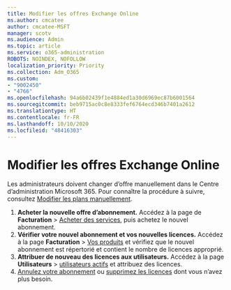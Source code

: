 ```yaml
---
title: Modifier les offres Exchange Online
ms.author: cmcatee
author: cmcatee-MSFT
manager: scotv
ms.audience: Admin
ms.topic: article
ms.service: o365-administration
ROBOTS: NOINDEX, NOFOLLOW
localization_priority: Priority
ms.collection: Adm_O365
ms.custom:
- "9002450"
- "4766"
ms.openlocfilehash: 94a6b02439f1e4884ed1a30d6969ec87b6001564
ms.sourcegitcommit: beb9715ac0c8e8333fef6764ecd346b7401a2612
ms.translationtype: HT
ms.contentlocale: fr-FR
ms.lasthandoff: 10/10/2020
ms.locfileid: "48416303"
---
```

# <a name="change-exchange-online-plans"></a>Modifier les offres Exchange Online

Les administrateurs doivent changer d’offre manuellement dans le Centre d’administration Microsoft 365. Pour connaître la procédure à suivre, consultez [Modifier les plans manuellement](https://docs.microsoft.com/microsoft-365/commerce/subscriptions/change-plans-manually).

1. **Acheter la nouvelle offre d’abonnement.** Accédez à la page de **Facturation** > [Acheter des services](https://go.microsoft.com/fwlink/p/?linkid=868433), puis achetez le nouvel abonnement.
2. **Vérifier votre nouvel abonnement et vos nouvelles licences.** Accédez à la page **Facturation** > [Vos produits](https://go.microsoft.com/fwlink/p/?linkid=842054) et vérifiez que le nouvel abonnement est répertorié et contient le nombre de licences approprié.
3. **Attribuer de nouveau des licences aux utilisateurs.** Accédez à la page **Utilisateurs** > [utilisateurs actifs](https://go.microsoft.com/fwlink/p/?linkid=834822) et attribuez des licences.
4. [Annulez votre abonnement](https://docs.microsoft.com/microsoft-365/commerce/subscriptions/cancel-your-subscription) ou [supprimez les licences](https://docs.microsoft.com/microsoft-365/commerce/licenses/buy-licenses) dont vous n’avez plus besoin.